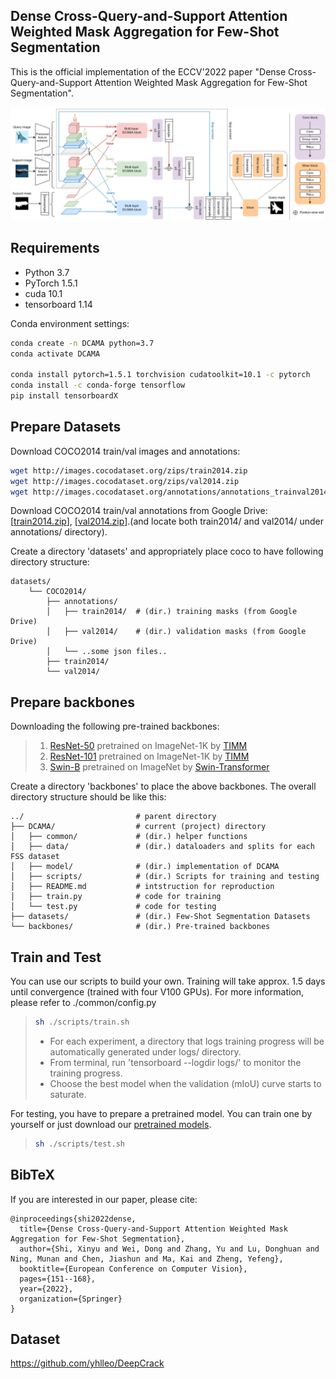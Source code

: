 ## Dense Cross-Query-and-Support Attention Weighted Mask Aggregation for Few-Shot Segmentation
This is the official implementation of the ECCV'2022 paper "Dense Cross-Query-and-Support Attention Weighted Mask Aggregation for Few-Shot Segmentation".

<p align="middle">
    <img src="assets/architecture.png">
</p>

## Requirements

- Python 3.7
- PyTorch 1.5.1
- cuda 10.1
- tensorboard 1.14

Conda environment settings:

```bash
conda create -n DCAMA python=3.7
conda activate DCAMA

conda install pytorch=1.5.1 torchvision cudatoolkit=10.1 -c pytorch
conda install -c conda-forge tensorflow
pip install tensorboardX
```

## Prepare Datasets

Download COCO2014 train/val images and annotations: 

```bash
wget http://images.cocodataset.org/zips/train2014.zip
wget http://images.cocodataset.org/zips/val2014.zip
wget http://images.cocodataset.org/annotations/annotations_trainval2014.zip
```

Download COCO2014 train/val annotations from Google Drive: [[train2014.zip](https://drive.google.com/file/d/1fcwqp0eQ_Ngf-8ZE73EsHKP8ZLfORdWR/view?usp=sharing)], [[val2014.zip](https://drive.google.com/file/d/16IJeYqt9oHbqnSI9m2nTXcxQWNXCfiGb/view?usp=sharing)].(and locate both train2014/ and val2014/ under annotations/ directory).

Create a directory 'datasets' and appropriately place coco to have following directory structure:

    datasets/
        └── COCO2014/           
            ├── annotations/
            │   ├── train2014/  # (dir.) training masks (from Google Drive) 
            │   ├── val2014/    # (dir.) validation masks (from Google Drive)
            │   └── ..some json files..
            ├── train2014/
            └── val2014/

## Prepare backbones

Downloading the following pre-trained backbones:

> 1. [ResNet-50](https://github.com/rwightman/pytorch-image-models/releases/download/v0.1-rsb-weights/resnet50_a1h-35c100f8.pth) pretrained on ImageNet-1K by [TIMM](https://github.com/rwightman/pytorch-image-models)
> 2. [ResNet-101](https://github.com/rwightman/pytorch-image-models/releases/download/v0.1-rsb-weights/resnet101_a1h-36d3f2aa.pth) pretrained on ImageNet-1K by [TIMM](https://github.com/rwightman/pytorch-image-models)
> 3. [Swin-B](https://github.com/SwinTransformer/storage/releases/download/v1.0.0/swin_base_patch4_window12_384_22kto1k.pth) pretrained on ImageNet by [Swin-Transformer](https://github.com/microsoft/Swin-Transformer)

Create a directory 'backbones' to place the above backbones. The overall directory structure should be like this:

    ../                         # parent directory
    ├── DCAMA/                  # current (project) directory
    │   ├── common/             # (dir.) helper functions
    │   ├── data/               # (dir.) dataloaders and splits for each FSS dataset
    │   ├── model/              # (dir.) implementation of DCAMA
    │   ├── scripts/            # (dir.) Scripts for training and testing
    │   ├── README.md           # intstruction for reproduction
    │   ├── train.py            # code for training
    │   └── test.py             # code for testing
    ├── datasets/               # (dir.) Few-Shot Segmentation Datasets
    └── backbones/              # (dir.) Pre-trained backbones

## Train and Test
You can use our scripts to build your own. Training will take approx. 1.5 days until convergence (trained with four V100 GPUs). For more information, please refer to ./common/config.py

> ```bash
> sh ./scripts/train.sh
> ```
> 
> - For each experiment, a directory that logs training progress will be automatically generated under logs/ directory. 
> - From terminal, run 'tensorboard --logdir logs/' to monitor the training progress.
> - Choose the best model when the validation (mIoU) curve starts to saturate. 

For testing, you have to prepare a pretrained model. You can train one by yourself or just download our [pretrained models](https://drive.google.com/drive/folders/1vEw35yKoWkuDgkrclJPNSXeDtsTOVy_c?usp=sharing). 
> ```bash
> sh ./scripts/test.sh
> ```
> 

## BibTeX
If you are interested in our paper, please cite:
```
@inproceedings{shi2022dense,
  title={Dense Cross-Query-and-Support Attention Weighted Mask Aggregation for Few-Shot Segmentation},
  author={Shi, Xinyu and Wei, Dong and Zhang, Yu and Lu, Donghuan and Ning, Munan and Chen, Jiashun and Ma, Kai and Zheng, Yefeng},
  booktitle={European Conference on Computer Vision},
  pages={151--168},
  year={2022},
  organization={Springer}
}
```
## Dataset
https://github.com/yhlleo/DeepCrack
